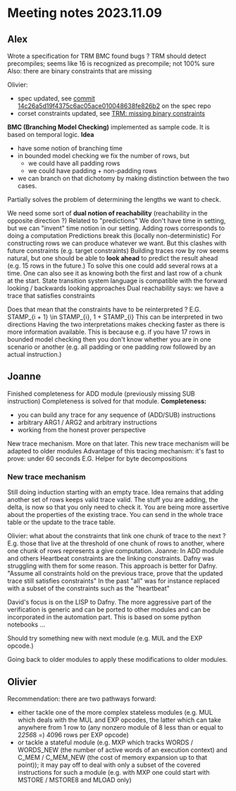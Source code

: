 # Meeting notes 2023.11.09

## Alex

Wrote a specification for TRM
BMC found bugs ?
TRM should detect precompiles; seems like 16 is recognized as precompile; not 100% sure
Also: there are binary constraints that are missing

Olivier:
- spec updated, see [commit 14c26a5d19f4375c6ac05ace010048638fe826b2](https://github.com/Consensys/zkevm-spec/commit/14c26a5d19f4375c6ac05ace010048638fe826b2) on the spec repo
- corset constraints updated, see [TRM: missing binary constraints](https://github.com/Consensys/zkevm-constraints/pull/38)

**BMC (Branching Model Checking)** implemented as sample code.
It is based on temporal logic.
**Idea**
- have some notion of branching time
- in bounded model checking we fix the number of rows, but
  - we could have all padding rows
  - we could have padding + non-padding rows
- we can branch on that dichotomy by making distinction between the two cases.

Partially solves the problem of determining the lengths we want to check.

We need some sort of **dual notion of reachability** (reachability in the opposite direction ?)
Related to "predictions"
We don't have time in setting, but we can "invent" time notion in our setting.
Adding rows corresponds to doing a computation
Predictions break this (locally non-deterministic)
For constructing rows we can produce whatever we want. But this clashes with future constraints (e.g. target constraints)
Building traces row by row seems natural, but one should be able to **look ahead** to predict the result ahead (e.g. 15 rows in the future.)
To solve this one could add several rows at a time.
One can also see it as knowing both the first and last row of a chunk at the start.
State transition system language is compatible with the forward looking / backwards looking approaches
Dual reachability says: we have a trace that satisfies constraints

Does that mean that the constraints have to be reinterpreted ?
E.G. STAMP_{i + 1} \in STAMP_{i}, 1 + STAMP_{i}
This can be interpreted in two directions
Having the two interpretations makes checking faster as there is more information available.
This is because e.g. if you have 17 rows in bounded model checking then you don't know whether you are in one scenario or another (e.g. all padding or one padding row followed by an actual instruction.) 

## Joanne

Finished completeness for ADD module (previously missing SUB instruction)
Completeness is solved for that module.
**Completeness:**
- you can build any trace for any sequence of (ADD/SUB) instructions
- arbitrary ARG1 / ARG2 and arbitrary instructions
- working from the honest prover perspective

New trace mechanism. More on that later.
This new trace mechanism will be adapted to older modules
Advantage of this tracing mechanism: it's fast to prove: under 60 seconds
E.G. Helper for byte decompositions

### New trace mechanism

Still doing induction starting with an empty trace.
Idea remains that adding another set of rows keeps valid trace valid.
The stuff you are adding, the delta, is now so that you only need to check it.
You are being more assertive about the properties of the existing trace. 
You can send in the whole trace table or the update to the trace table.

Olivier: what about the constraints that link one chunk of trace to the next ? E.g. those that live at the threshold of one chunk of rows to another, where one chunk of rows represents a give computation.
Joanne: In ADD module and others Heartbeat constraints are the linking constraints.
Dafny was struggling with them for some reason.
This approach is better for Dafny.
"Assume all constraints hold on the previous trace, prove that the updated trace still satisfies constraints"
In the past "all" was for instance replaced with a subset of the constraints such as the "heartbeat"

David's focus is on the LISP to Dafny.
The more aggressive part of the verification is generic and can be ported to other modules and can be incorporated in the automation part.
This is based on some python notebooks ...

Should try something new with next module (e.g. MUL and the EXP opcode.)

Going back to older modules to apply these modifications to older modules.

## Olivier

Recommendation: there are two pathways forward:
- either tackle one of the more complex stateless modules (e.g. MUL which deals with the MUL and EXP opcodes, the latter which can take anywhere from 1 row to (any nonzero module of 8 less than or equal to 2*256*8 =) 4096 rows per EXP opcode)
- or tackle a stateful module (e.g. MXP which tracks WORDS / WORDS_NEW (the number of active words of an execution context) and C_MEM / C_MEM_NEW (the cost of memory expansion up to that point)); it may pay off to deal with only a subset of the covered instructions for such a module (e.g. with MXP one could start with MSTORE / MSTORE8 and MLOAD only)
